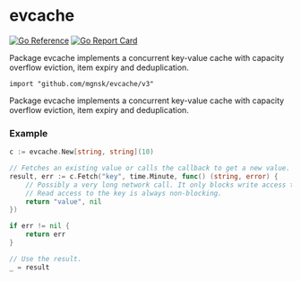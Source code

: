 # evcache

[![Go Reference](https://pkg.go.dev/badge/github.com/mgnsk/evcache/v3.svg)](https://pkg.go.dev/github.com/mgnsk/evcache/v3)
[![Go Report Card](https://goreportcard.com/badge/github.com/mgnsk/evcache/v3)](https://goreportcard.com/report/github.com/mgnsk/evcache/v3)

Package evcache implements a concurrent key-value cache with capacity overflow eviction, item expiry and deduplication.

`import "github.com/mgnsk/evcache/v3"`

Package evcache implements a concurrent key-value cache with capacity overflow eviction, item expiry and deduplication.

### Example

```go
c := evcache.New[string, string](10)

// Fetches an existing value or calls the callback to get a new value.
result, err := c.Fetch("key", time.Minute, func() (string, error) {
	// Possibly a very long network call. It only blocks write access to this key.
	// Read access to the key is always non-blocking.
	return "value", nil
})

if err != nil {
    return err
}

// Use the result.
_ = result
```
